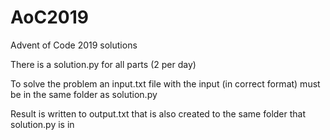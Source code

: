 # AoC2019
Advent of Code 2019 solutions

There is a solution.py for all parts (2 per day)

To solve the problem an input.txt file with the input (in correct format) must be
in the same folder as solution.py

Result is written to output.txt that is also created to the same
folder that solution.py is in
